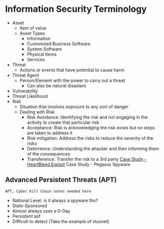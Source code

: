 # Information Security Terminology
- Asset
	- Item of value
	- Asset Types
		- Information
		- Customized Business Software
		- System Software
		- Physical Items
		- Services
- Threat
	- Actions or events that have potential to cause harm
- Threat Agent
	- Person/Element with the power to carry out a threat
		- Can also be natural disasters
- Vulnerability
- Threat Likelihood
- Risk
	- Situation that involves exposure to any sort of danger
	- Dealing with Risk 
		- Risk Avoidance: Identifying the risk and not engaging in the activity to create that particular risk
		- Acceptance: Risk is acknowledging the risk exists but no steps are taken to address it
		- Risk mitigation: Address the risks to reduce the severity of the risks
		- Deterrence: Understanding the attacker and then informing them of the consequences
		- Transference: Transfer the risk to a 3rd party
[Case Study - HeartBleed Exploit](Case%20Study%20-%20HeartBleed%20Exploit.md) 
Case Study - Pegasus Spyware

## Advanced Persistent Threats (APT)

`APT, Cyber Kill Chain notes needed here`
- National Level. is it always a spyware tho?
- State-Sponsored
- Almost always uses a 0-Day
- Persistent asf
- Difficult to detect (Take the example of stuxnet)
